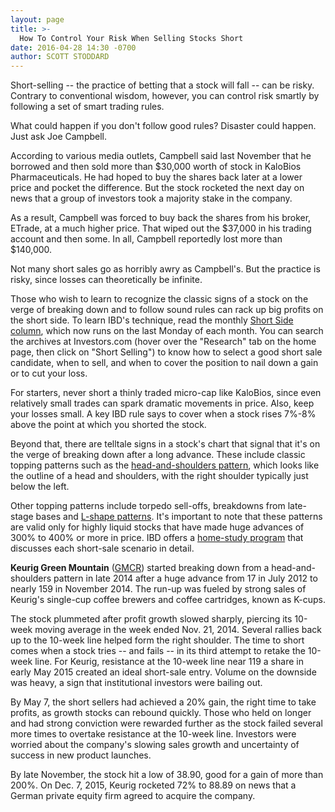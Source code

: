 ```yaml
---
layout: page
title: >-
  How To Control Your Risk When Selling Stocks Short
date: 2016-04-28 14:30 -0700
author: SCOTT STODDARD
---
```





Short-selling -- the practice of betting that a stock will fall -- can be risky. Contrary to conventional wisdom, however, you can control risk smartly by following a set of smart trading rules.


What could happen if you don't follow good rules? Disaster could happen. Just ask Joe Campbell.


According to various media outlets, Campbell said last November that he borrowed and then sold more than \$30,000 worth of stock in KaloBios Pharmaceuticals. He had hoped to buy the shares back later at a lower price and pocket the difference. But the stock rocketed the next day on news that a group of investors took a majority stake in the company.


As a result, Campbell was forced to buy back the shares from his broker, ETrade, at a much higher price. That wiped out the \$37,000 in his trading account and then some. In all, Campbell reportedly lost more than \$140,000.


Not many short sales go as horribly awry as Campbell's. But the practice is risky, since losses can theoretically be infinite.


Those who wish to learn to recognize the classic signs of a stock on the verge of breaking down and to follow sound rules can rack up big profits on the short side. To learn IBD's technique, read the monthly [Short Side column](https://www.investors.com/short-selling/), which now runs on the last Monday of each month. You can search the archives at Investors.com (hover over the "Research" tab on the home page, then click on "Short Selling") to know how to select a good short sale candidate, when to sell, and when to cover the position to nail down a gain or to cut your loss.


For starters, never short a thinly traded micro-cap like KaloBios, since even relatively small trades can spark dramatic movements in price. Also, keep your losses small. A key IBD rule says to cover when a stock rises 7%-8% above the point at which you shorted the stock.


Beyond that, there are telltale signs in a stock's chart that signal that it's on the verge of breaking down after a long advance. These include classic topping patterns such as the [head-and-shoulders pattern](https://www.investors.com/how-to-invest/investors-corner/the-head-and-shoulders-chart-pattern-says-time-to-sell/), which looks like the outline of a head and shoulders, with the right shoulder typically just below the left.


Other topping patterns include torpedo sell-offs, breakdowns from late-stage bases and [L-shape patterns](https://www.investors.com/research/the-short-side/how-the-l-shape-pattern-can-help-you-sell-short-for-big-profits/). It's important to note that these patterns are valid only for highly liquid stocks that have made huge advances of 300% to 400% or more in price. IBD offers a [home-study program](http://shop.investors.com/products/ibd-home-study-program/short-selling) that discusses each short-sale scenario in detail.


**Keurig Green Mountain** ([GMCR](https://research.investors.com/quote.aspx?symbol=GMCR)) started breaking down from a head-and-shoulders pattern in late 2014 after a huge advance from 17 in July 2012 to nearly 159 in November 2014. The run-up was fueled by strong sales of Keurig's single-cup coffee brewers and coffee cartridges, known as K-cups.


The stock plummeted after profit growth slowed sharply, piercing its 10-week moving average in the week ended Nov. 21, 2014. Several rallies back up to the 10-week line helped form the right shoulder. The time to short comes when a stock tries -- and fails -- in its third attempt to retake the 10-week line. For Keurig, resistance at the 10-week line near 119 a share in early May 2015 created an ideal short-sale entry. Volume on the downside was heavy, a sign that institutional investors were bailing out.


By May 7, the short sellers had achieved a 20% gain, the right time to take profits, as growth stocks can rebound quickly. Those who held on longer and had strong conviction were rewarded further as the stock failed several more times to overtake resistance at the 10-week line. Investors were worried about the company's slowing sales growth and uncertainty of success in new product launches.


By late November, the stock hit a low of 38.90, good for a gain of more than 200%. On Dec. 7, 2015, Keurig rocketed 72% to 88.89 on news that a German private equity firm agreed to acquire the company.




